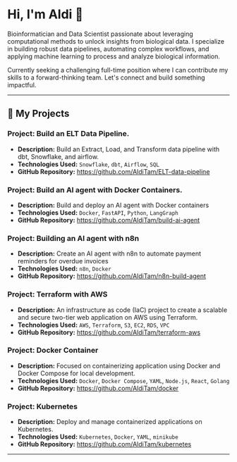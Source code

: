 # Hi, I'm Aldi 👋
Bioinformatician and Data Scientist passionate about leveraging computational methods to unlock insights from biological data. I specialize in building robust data pipelines, automating complex workflows, and applying machine learning to process and analyze biological information.

Currently seeking a challenging full-time position where I can contribute my skills to a forward-thinking team. Let's connect and build something impactful.

---
## 🚀 My Projects

### Project: Build an ELT Data Pipeline.
* **Description:** Build an Extract, Load, and Transform data pipeline with dbt, Snowflake, and airflow.
* **Technologies Used:** `Snowflake`, `dbt`, `Airflow`, `SQL`
* **GitHub Repository:** https://github.com/AldiTam/ELT-data-pipeline

### Project: Build an AI agent with Docker Containers.
* **Description:** Build and deploy an AI agent with Docker containers
* **Technologies Used:** `Docker`, `FastAPI`, `Python`, `LangGraph`
* **GitHub Repository:** https://github.com/AldiTam/build-ai-agent

### Project: Building an AI agent with n8n 
* **Description:** Create an AI agent with n8n to automate payment reminders for overdue invoices
* **Technologies Used:** `n8n`, `Docker`
* **GitHub Repository:** https://github.com/AldiTam/n8n-build-agent

### Project: Terraform with AWS
* **Description:** An infrastructure as code (IaC) project to create a scalable and secure two-tier web application on AWS using Terraform.
* **Technologies Used:** `AWS`, `Terraform`, `S3`, `EC2`, `RDS`, `VPC`
* **GitHub Repository:** https://github.com/AldiTam/terraform-aws

### Project: Docker Container
* **Description:** Focused on containerizing application using Docker and Docker Compose for local development. 
* **Technologies Used:** `Docker`, `Docker Compose`, `YAML`, `Node.js`, `React`, `Golang`
* **GitHub Repository:** https://github.com/AldiTam/docker

### Project: Kubernetes
* **Description:** Deploy and manage containerized applications on Kubernetes.
* **Technologies Used:** `Kubernetes`, `Docker`, `YAML`, `minikube`
* **GitHub Repository:** https://github.com/AldiTam/kubernetes




---



<!--
**AldiTam/alditam** is a ✨ _special_ ✨ repository because its `README.md` (this file) appears on your GitHub profile.

Here are some ideas to get you started:

- 🔭 I’m currently working on ...
- 🌱 I’m currently learning ...
- 👯 I’m looking to collaborate on ...
- 🤔 I’m looking for help with ...
- 💬 Ask me about ...
- 📫 How to reach me: ...
- 😄 Pronouns: ...
- ⚡ Fun fact: ...
-->
